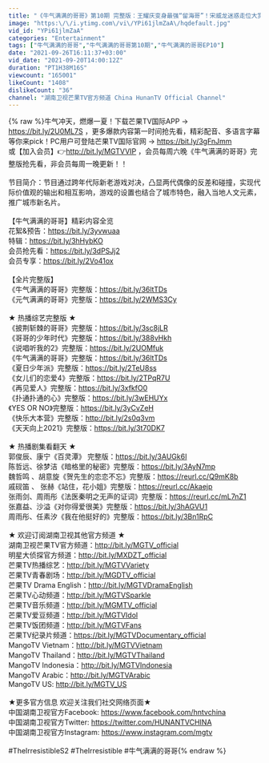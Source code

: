 ```yaml
---
title: "《牛气满满的哥哥》第10期 完整版：王耀庆变身最强“留海哥”！宋威龙迷惑走位大赏 The Irresistible S2 EP10丨MangoTV"
image: "https:\/\/i.ytimg.com\/vi\/YPi61jlmZaA\/hqdefault.jpg"
vid_id: "YPi61jlmZaA"
categories: "Entertainment"
tags: ["牛气满满的哥哥","牛气满满的哥哥第10期","牛气满满的哥哥EP10"]
date: "2021-09-26T16:11:37+03:00"
vid_date: "2021-09-20T14:00:12Z"
duration: "PT1H38M16S"
viewcount: "165001"
likeCount: "1408"
dislikeCount: "36"
channel: "湖南卫视芒果TV官方频道 China HunanTV Official Channel"
---
```

{% raw %}牛气冲天，燃爆一夏！下载芒果TV国际APP → <a rel="nofollow" target="blank" href="https://bit.ly/2U0ML7S">https://bit.ly/2U0ML7S</a> ，更多爆款内容第一时间抢先看，精彩配音、多语言字幕等你来pick！PC用户可登陆芒果TV国际官网 → <a rel="nofollow" target="blank" href="https://bit.ly/3gFnJmm">https://bit.ly/3gFnJmm</a> <br />或【加入会员】👉<a rel="nofollow" target="blank" href="http://bit.ly/MGTVVIP">http://bit.ly/MGTVVIP</a> ，会员每周六晚《牛气满满的哥哥》完整版抢先看，非会员每周一晚更新！！<br /><br />节目简介：节目通过跨年代际新老游戏对决，凸显两代偶像的反差和碰撞，实现代际价值观的输出和相互影响，游戏的设置也结合了城市特色，融入当地人文元素，推广城市新名片。<br /><br />【牛气满满的哥哥】精彩内容全览<br />花絮&amp;预告：<a rel="nofollow" target="blank" href="https://bit.ly/3yvwuaa">https://bit.ly/3yvwuaa</a><br />特辑：<a rel="nofollow" target="blank" href="https://bit.ly/3hHybKO">https://bit.ly/3hHybKO</a><br />会员抢先看：<a rel="nofollow" target="blank" href="https://bit.ly/3dPSJj2">https://bit.ly/3dPSJj2</a><br />会员专享：<a rel="nofollow" target="blank" href="https://bit.ly/2Vo41ox">https://bit.ly/2Vo41ox</a><br /><br />【全片完整版】<br />《牛气满满的哥哥》完整版：<a rel="nofollow" target="blank" href="https://bit.ly/36ltTDs">https://bit.ly/36ltTDs</a><br />《元气满满的哥哥》完整版：<a rel="nofollow" target="blank" href="https://bit.ly/2WMS3Cy">https://bit.ly/2WMS3Cy</a><br /><br />★ 热播综艺完整版 ★<br />《披荆斩棘的哥哥》完整版：<a rel="nofollow" target="blank" href="https://bit.ly/3sc8jLR">https://bit.ly/3sc8jLR</a><br />《哥哥的少年时代》完整版：<a rel="nofollow" target="blank" href="https://bit.ly/388vHkh">https://bit.ly/388vHkh</a> <br />《说唱听我的2》完整版：<a rel="nofollow" target="blank" href="https://bit.ly/2UOMfuk">https://bit.ly/2UOMfuk</a><br />《牛气满满的哥哥》完整版：<a rel="nofollow" target="blank" href="https://bit.ly/36ltTDs">https://bit.ly/36ltTDs</a> <br />《夏日少年派》完整版：<a rel="nofollow" target="blank" href="https://bit.ly/2TeU8ss">https://bit.ly/2TeU8ss</a><br />《女儿们的恋爱4》完整版：<a rel="nofollow" target="blank" href="https://bit.ly/2TPqR7U">https://bit.ly/2TPqR7U</a> <br />《再见爱人》完整版：<a rel="nofollow" target="blank" href="https://bit.ly/3xfkfO0">https://bit.ly/3xfkfO0</a><br />《扑通扑通的心》完整版：<a rel="nofollow" target="blank" href="https://bit.ly/3wEHUYx">https://bit.ly/3wEHUYx</a><br />《YES OR NO》完整版：<a rel="nofollow" target="blank" href="https://bit.ly/3yCvZeH">https://bit.ly/3yCvZeH</a><br />《快乐大本营》完整版：<a rel="nofollow" target="blank" href="http://bit.ly/2s0q3vm">http://bit.ly/2s0q3vm</a><br />《天天向上2021》完整版：<a rel="nofollow" target="blank" href="https://bit.ly/3t70DK7">https://bit.ly/3t70DK7</a><br /><br />★ 热播剧集看翻天 ★<br />郭俊辰、康宁《百灵潭》 完整版：<a rel="nofollow" target="blank" href="https://bit.ly/3AUGk6I">https://bit.ly/3AUGk6I</a> <br />陈哲远、徐梦洁《暗格里的秘密》完整版：<a rel="nofollow" target="blank" href="https://bit.ly/3AyN7mp">https://bit.ly/3AyN7mp</a><br />魏哲鸣 、胡意旋《贺先生的恋恋不忘》完整版：<a rel="nofollow" target="blank" href="https://reurl.cc/Q9mK8b">https://reurl.cc/Q9mK8b</a> <br />戚砚笛 、 张赫《站住，花小姐》完整版：<a rel="nofollow" target="blank" href="https://reurl.cc/Akaejp">https://reurl.cc/Akaejp</a> <br />张雨剑、周雨彤《法医秦明之无声的证词》完整版：<a rel="nofollow" target="blank" href="https://reurl.cc/mL7nZ1">https://reurl.cc/mL7nZ1</a><br />张嘉益、沙溢《对你得爱很美》完整版：<a rel="nofollow" target="blank" href="https://bit.ly/3hAGVU1">https://bit.ly/3hAGVU1</a><br />周雨彤、任素汐《我在他挺好的》完整版：<a rel="nofollow" target="blank" href="https://bit.ly/3Bn1RpC">https://bit.ly/3Bn1RpC</a><br /><br />★ 欢迎订阅湖南卫视其他官方频道 ★<br />湖南卫视芒果TV官方频道：<a rel="nofollow" target="blank" href="http://bit.ly/MGTV_official">http://bit.ly/MGTV_official</a><br />明星大侦探官方频道：<a rel="nofollow" target="blank" href="http://bit.ly/MXDZT_official">http://bit.ly/MXDZT_official</a>  <br />芒果TV热播综艺：<a rel="nofollow" target="blank" href="http://bit.ly/MGTVVariety">http://bit.ly/MGTVVariety</a><br />芒果TV青春剧场：<a rel="nofollow" target="blank" href="http://bit.ly/MGDTV_official">http://bit.ly/MGDTV_official</a><br />芒果TV Drama English：<a rel="nofollow" target="blank" href="http://bit.ly/MGTVDramaEnglish">http://bit.ly/MGTVDramaEnglish</a><br />芒果TV心动频道：<a rel="nofollow" target="blank" href="http://bit.ly/MGTVSparkle">http://bit.ly/MGTVSparkle</a><br />芒果TV音乐频道：<a rel="nofollow" target="blank" href="http://bit.ly/MGMTV_official">http://bit.ly/MGMTV_official</a><br />芒果TV爱豆频道：<a rel="nofollow" target="blank" href="http://bit.ly/MGTVIdol">http://bit.ly/MGTVIdol</a><br />芒果TV饭团频道：<a rel="nofollow" target="blank" href="http://bit.ly/MGTVFans">http://bit.ly/MGTVFans</a><br />芒果TV纪录片频道：<a rel="nofollow" target="blank" href="https://bit.ly/MGTVDocumentary_official">https://bit.ly/MGTVDocumentary_official</a><br />MangoTV Vietnam：<a rel="nofollow" target="blank" href="http://bit.ly/MGTVVietnam">http://bit.ly/MGTVVietnam</a><br />MangoTV Thailand：<a rel="nofollow" target="blank" href="http://bit.ly/MGTVThailand">http://bit.ly/MGTVThailand</a><br />MangoTV Indonesia：<a rel="nofollow" target="blank" href="http://bit.ly/MGTVIndonesia">http://bit.ly/MGTVIndonesia</a><br />MangoTV Arabic：<a rel="nofollow" target="blank" href="http://bit.ly/MGTVArabic">http://bit.ly/MGTVArabic</a><br />MangoTV US: <a rel="nofollow" target="blank" href="http://bit.ly/MGTV_US">http://bit.ly/MGTV_US</a><br /><br />★更多官方信息 欢迎关注我们社交网络页面★ <br />中国湖南卫视官方Facebook: <a rel="nofollow" target="blank" href="https://www.facebook.com/hntvchina">https://www.facebook.com/hntvchina</a> <br />中国湖南卫视官方Twitter: <a rel="nofollow" target="blank" href="https://twitter.com/HUNANTVCHINA">https://twitter.com/HUNANTVCHINA</a> <br />中国湖南卫视官方Instagram: <a rel="nofollow" target="blank" href="https://www.instagram.com/mgtv">https://www.instagram.com/mgtv</a><br /><br />#TheIrresistibleS2 #TheIrresistible #牛气满满的哥哥{% endraw %}
